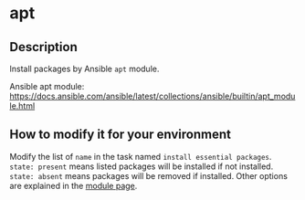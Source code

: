
# apt

## Description

Install packages by Ansible `apt` module.

Ansible apt module: https://docs.ansible.com/ansible/latest/collections/ansible/builtin/apt_module.html


## How to modify it for your environment

Modify the list of `name` in the task named `install essential
packages`. `state: present` means listed packages will be installed if
not installed. `state: absent` means packages will be removed if
installed. Other options are explained in the [module
page](https://docs.ansible.com/ansible/latest/collections/ansible/builtin/apt_module.html).